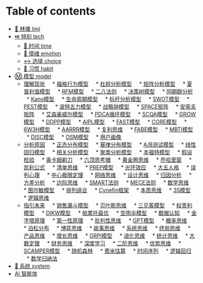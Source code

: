 # Table of contents

* [👤 林骥 linji](README.md)
* [⏯️ 特刻 tech](tech/README.md)
  * [💎 时间 time](tech/time.md)
  * [👥 情绪 emotion](tech/emotion.md)
  * [↔️ 选择 choice](tech/choice.md)
  * [💙 习惯 habit](tech/habit.md)
* [Ⓜ️ 模型 model](model/README.md)
  * [理解现状](model/recognize/README.md)
    * [福格行为模型](<model/recognize/001 FGXW.md>)
    * [杜邦分析模型](<model/recognize/002 DBFX.md>)
    * [矩阵分析模型](<model/recognize/003 JZFX.md>)
    * [夏普利值模型](<model/recognize/004 XPLZ.md>)
    * [RFM模型](<model/recognize/005 RFM.md>)
    * [二八法则](<model/recognize/013 EBFZ.md>)
    * [决策树模型](<model/recognize/015 JCS.md>)
    * [同期群分析](<model/recognize/016 TQQ.md>)
    * [Kano模型](<model/recognize/018 KANO.md>)
    * [生命周期模型](<model/recognize/019 SMZQ.md>)
    * [标杆分析模型](<model/recognize/020 BGFX.md>)
    * [SWOT模型](<model/recognize/021 SWOT.md>)
    * [PEST模型](<model/recognize/022 pest.md>)
    * [波特五力模型](<model/recognize/023 BTWL.md>)
    * [战略钟模型](<model/recognize/024 ZLZ.md>)
    * [SPACE矩阵](<model/recognize/025 SPACE.md>)
    * [安索夫矩阵](<model/recognize/026 ASF.md>)
    * [艾森豪威尔模型](<model/recognize/027 ASHWE.md>)
    * [PDCA循环模型](<model/recognize/029 PDCA.md>)
    * [SCQA模型](<model/recognize/030 scqa.md>)
    * [GROW模型](<model/recognize/031 grow.md>)
    * [DDPP模型](<model/recognize/032 ddpp.md>)
    * [AIPL模型](<model/recognize/033 aipl.md>)
    * [FAST模型](<model/recognize/034 FAST.md>)
    * [CORE模型](<model/recognize/035 core.md>)
    * [6W3H模型](<model/recognize/036 6W3H.md>)
    * [AARRR模型](<model/recognize/037 AARRR.md>)
    * [复利思维](<model/recognize/046 FLSW.md>)
    * [FABE模型](<model/recognize/063 FABE.md>)
    * [MBTI模型](<model/recognize/068 MBTI.md>)
    * [DISC模型](<model/recognize/069 DISC.md>)
    * [OSM模型](<model/recognize/094 OSM.md>)
    * [用户画像](<model/recognize/095 YHHX.md>)
  * [分析原因](model/analyze/README.md)
    * [正态分布模型](<model/analyze/007 ZXJXDL.md>)
    * [幂律分布模型](<model/analyze/008 MLFB.md>)
    * [A/B测试模型](<model/analyze/009 ABCS.md>)
    * [线性回归模型](<model/analyze/010 XXHG.md>)
    * [相关分析模型](<model/analyze/011 XGFX.md>)
    * [聚类分析模型](<model/analyze/012 JLFX.md>)
    * [本福特模型](<model/analyze/014 BFT.md>)
    * [假设检验](<model/analyze/017 JSJY.md>)
    * [奥卡姆剃刀](<model/analyze/038 AKM.md>)
    * [六顶思考帽](<model/analyze/045 LDSKM.md>)
    * [黄金圈思维](<model/analyze/047 HJQ.md>)
    * [乔哈里窗](<model/analyze/050 QHLC.md>)
    * [凯利公式](<model/analyze/056 KLGS.md>)
    * [清单思维](<model/analyze/057 QDSW.md>)
    * [PREP模型](<model/analyze/064 PREP.md>)
    * [光环效应](<model/analyze/066 GHXY.md>)
    * [大五人格](<model/analyze/070 DWRG.md>)
    * [误判心理](<model/analyze/072 TPXL.md>)
    * [中心极限定理](<model/analyze/074 ZXJXDL.md>)
    * [网络思维](<model/analyze/077 WLSW.md>)
    * [设计思维](<model/analyze/078 SJSW.md>)
    * [归因分析](<model/analyze/079 GYFX.md>)
    * [方差分析](<model/analyze/082 FCFX.md>)
    * [边际思维](<model/analyze/083 BJSW.md>)
    * [SMART法则](<model/analyze/084 SMART.md>)
    * [MECE法则](<model/analyze/085 MECE.md>)
    * [数学思维](<model/analyze/086 SXSW.md>)
    * [图尔敏模型](<model/analyze/087 TEM.md>)
    * [排列组合](<model/analyze/089 PLZH.md>)
    * [Cynefin框架](<model/analyze/091 CYNEFIN.md>)
    * [本质思维](<model/analyze/097 BZSW.md>)
    * [3S模型](<model/analyze/098 3S.md>)
    * [逻辑思维](<model/analyze/100 LJSW.md>)
  * [指引未来](model/guide/README.md)
    * [销售漏斗模型](<model/guide/006 AIDA.md>)
    * [贝叶斯思维](<model/guide/028 BYS.md>)
    * [三见客模型](<model/guide/039 SJK.md>)
    * [权责利模型](<model/guide/040 QZL.md>)
    * [DIKW模型](<model/guide/041 DIKW.md>)
    * [帕累托最优](<model/guide/042 PLTZY.md>)
    * [空雨伞模型](<model/guide/043 KYS.md>)
    * [数据认知](<model/guide/044 SJRZ.md>)
    * [金字塔原理](<model/guide/048 JZTYL.md>)
    * [第一性原理](<model/guide/049 DYXYL.md>)
    * [批判性思维](<model/guide/051 PPXSW.md>)
    * [GPT模型](<model/guide/052 GPT.md>)
    * [概率思维](<model/guide/053 GLSW.md>)
    * [泊松分布](<model/guide/054 PSFB.md>)
    * [博弈思维](<model/guide/055 BYSW.md>)
    * [故事思维](<model/guide/058 GSSW.md>)
    * [系统思维](<model/guide/059 XTSW.md>)
    * [终局思维](<model/guide/060 ZJSW.md>)
    * [产品思维](<model/guide/061 CPSW.md>)
    * [增长思维](<model/guide/062 ZZSW.md>)
    * [GRPI模型](<model/guide/065 GRPI.md>)
    * [进化思维](<model/guide/067 JHSW.md>)
    * [统计思维](<model/guide/071 TJSW.md>)
    * [大数定理](<model/guide/073 DSDL.md>)
    * [财务思维](<model/guide/075 CWSW.md>)
    * [深度学习](<model/guide/076 SDXX.md>)
    * [二阶思维](<model/guide/080 EJSW.md>)
    * [优势思维](<model/guide/081 YSSB.md>)
    * [SCAMPER模型](<model/guide/088 SCAMPER.md>)
    * [随机森林](<model/guide/090 SJSL.md>)
    * [费米估算](<model/guide/092 FMGS.md>)
    * [时间序列](<model/guide/093 SJXL.md>)
    * [逻辑回归](<model/guide/096 LJHG.md>)
    * [数学归纳法](<model/guide/099 SXGNF.md>)
* [🔄 系统 system](system.md)
* [AI 智能体](https://www.coze.cn/s/i6oWAwCV/)
